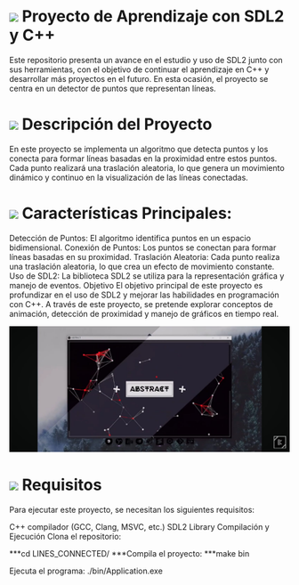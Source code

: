 # <img src="https://raw.githubusercontent.com/SamHerbert/SVG-Loaders/5deed925369e57e9c58ba576ce303466984db501/svg-loaders/bars.svg" width = 20px> Proyecto de Aprendizaje con SDL2 y C++
Este repositorio presenta un avance en el estudio y uso de SDL2 junto con sus herramientas, con el objetivo de continuar el aprendizaje en C++ y desarrollar más proyectos en el futuro. En esta ocasión, el proyecto se centra en un detector de puntos que representan líneas.

# <img src="https://raw.githubusercontent.com/SamHerbert/SVG-Loaders/5deed925369e57e9c58ba576ce303466984db501/svg-loaders/bars.svg" width = 20px> Descripción del Proyecto
En este proyecto se implementa un algoritmo que detecta puntos y los conecta para formar líneas basadas en la proximidad entre estos puntos. Cada punto realizará una traslación aleatoria, lo que genera un movimiento dinámico y continuo en la visualización de las líneas conectadas.

# <img src="https://raw.githubusercontent.com/SamHerbert/SVG-Loaders/5deed925369e57e9c58ba576ce303466984db501/svg-loaders/bars.svg" width = 20px> Características Principales:
Detección de Puntos: El algoritmo identifica puntos en un espacio bidimensional.
Conexión de Puntos: Los puntos se conectan para formar líneas basadas en su proximidad.
Traslación Aleatoria: Cada punto realiza una traslación aleatoria, lo que crea un efecto de movimiento constante.
Uso de SDL2: La biblioteca SDL2 se utiliza para la representación gráfica y manejo de eventos.
Objetivo
El objetivo principal de este proyecto es profundizar en el uso de SDL2 y mejorar las habilidades en programación con C++. A través de este proyecto, se pretende explorar conceptos de animación, detección de proximidad y manejo de gráficos en tiempo real.

![Representacion](res/Capture.jpeg)

# <img src="https://raw.githubusercontent.com/SamHerbert/SVG-Loaders/5deed925369e57e9c58ba576ce303466984db501/svg-loaders/bars.svg" width = 20px> Requisitos
Para ejecutar este proyecto, se necesitan los siguientes requisitos:

C++ compilador (GCC, Clang, MSVC, etc.)
SDL2 Library
Compilación y Ejecución
Clona el repositorio:

***cd LINES_CONNECTED/
***Compila el proyecto:
***make bin

Ejecuta el programa:
./bin/Application.exe
